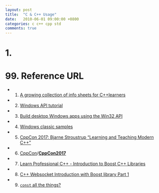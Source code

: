 ```yaml
---
layout: post
title:  "C & C++ Usage" 
date:   2010-06-01 09:00:00 +0800
categories: c c++ cpp std
comments: true
---
```




# 1.



# 99. Reference URL

* 1) [A growing collection of info sheets for C++learners](https://twitter.com/home)
* 2) [Windows API tutorial](https://zetcode.com/gui/winapi/)
* 3) [Build desktop Windows apps using the Win32 API](https://docs.microsoft.com/en-us/windows/win32/)
* 4) [Windows classic samples](https://github.com/microsoft/Windows-classic-samples)
* 5) [CppCon 2017: Bjarne Stroustrup “Learning and Teaching Modern C++”](https://www.youtube.com/watch?v=fX2W3nNjJIo&list=PLHTh1InhhwT6bwIpRk0ZbCA0N2p1taxd6)
* 6) [CppCon](https://github.com/CppCon)/**[CppCon2017](https://github.com/CppCon/CppCon2017)**
* 7) [Learn Professional C++ - Introduction to Boost C++ Libraries](https://www.youtube.com/watch?v=vitFXVku4GU)
* 8) [C++ Websocket Introduction with Boost library Part 1](https://www.youtube.com/watch?v=ZSefPfZqxpo)
* 9) [`const` all the things?](https://quuxplusone.github.io/blog/2022/01/23/dont-const-all-the-things/)

